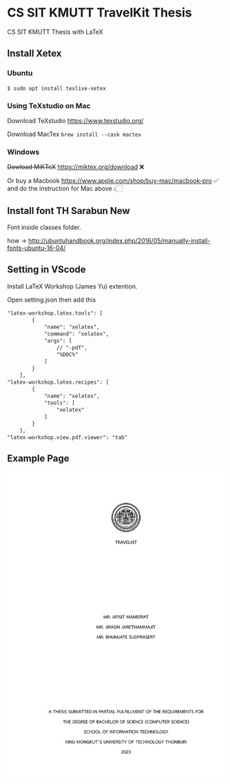 # CS SIT KMUTT TravelKit Thesis
CS SIT KMUTT Thesis with LaTeX

## Install Xetex

### Ubuntu
```
$ sudo apt install texlive-xetex
```

### Using TeXstudio on Mac

Download TeXstudio https://www.texstudio.org/

Download MacTex ```brew install --cask mactex```

### Windows

~~Dowload MiKTeX~~ https://miktex.org/download ❌

Or buy a Macbook https://www.apple.com/shop/buy-mac/macbook-pro ✅ and do the instruction for Mac above 👆🏻


## Install font TH Sarabun New
Font inside classes folder.

how -> http://ubuntuhandbook.org/index.php/2016/05/manually-install-fonts-ubuntu-16-04/

## Setting in VScode 

Install LaTeX Workshop (James Yu) extention.

Open setting.json then add this

```
"latex-workshop.latex.tools": [
        {
            "name": "xelatex",
            "command": "xelatex",
            "args": [
                // "-pdf",
                "%DOC%"
            ]
        }
    ],
"latex-workshop.latex.recipes": [
        {
            "name": "xelatex",
            "tools": [
                "xelatex"
            ]
        }
    ],
"latex-workshop.view.pdf.viewer": "tab"
```

## Example Page

![FrontPage](/readme/example_frontpage.png "FrontPage")
